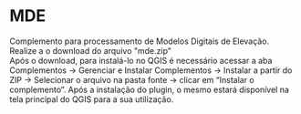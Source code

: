 # MDE
Complemento para processamento de Modelos Digitais de Elevação.                                                                                                                      Realize a o download do arquivo "mde.zip"                                                                                                                                          
Após o download, para instalá-lo no QGIS é necessário acessar a aba Complementos -> Gerenciar e Instalar Complementos -> Instalar a partir do ZIP -> Selecionar o arquivo na pasta fonte -> clicar em “Instalar o complemento”. Após a instalação do plugin, o mesmo estará disponível na tela principal do QGIS para a sua utilização.
